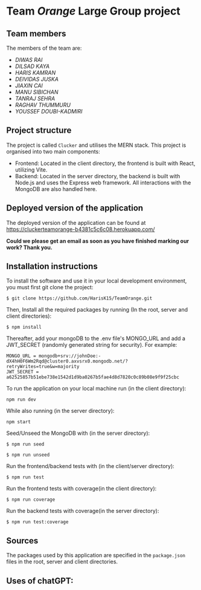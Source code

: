 # Team *Orange* Large Group project

## Team members
The members of the team are:
- *DIWAS RAI*
- *DILSAD KAYA*
- *HARIS KAMRAN*
- *DEIVIDAS JUSKA*
- *JIAXIN CAI*
- *MANU SIBICHAN*
- *TANRAJ SEHRA*
- *RAGHAV THUMMURU*
- *YOUSSEF DOUBI-KADMIRI*

## Project structure
The project is called `Clucker` and utilises the MERN stack. This project is organised into two main components:

- Frontend: Located in the client directory, the frontend is built with React, utilizing Vite.
- Backend: Located in the server directory, the backend is built with Node.js and uses the Express web framework. All interactions with the MongoDB are also handled here.

## Deployed version of the application
The deployed version of the application can be found at https://cluckerteamorange-b4381c5c6c08.herokuapp.com/

**Could we please get an email as soon as you have finished marking our work? Thank you.**

## Installation instructions
To install the software and use it in your local development environment, you must first git clone the project:  

```
$ git clone https://github.com/HarisK15/TeamOrange.git
```

Then, Install all the required packages by running (In the root, server and client directories):

```
$ npm install
```

Thereafter, add your mongoDB to the .env file's MONGO_URL and add a JWT_SECRET (randomly generated string for security).
For example:

```
MONGO_URL = mongodb+srv://johnDoe:-dX4hH0F6Wm2Rqd@cluster0.axvsrx0.mongodb.net/?retryWrites=true&w=majority
JWT_SECRET = a62525857b51ebe738e1542d1d9ba0267b5fae4d8d7820c0c89b08e9f9f25cbc
```

To run the application on your local machine run (in the client directory):
```
npm run dev
```
While also running (in the server directory):
```
npm start
```


Seed/Unseed the MongoDB with (in the server directory):

```
$ npm run seed
```
```
$ npm run unseed
```

Run the frontend/backend tests with (in the client/server directory):
```
$ npm run test
```

Run the frontend tests with coverage(in the client directory):
```
$ npm run coverage
```

Run the backend tests with coverage(in the server directory):
```
$ npm run test:coverage
```

## Sources
The packages used by this application are specified in the `package.json` files in the root, server and client directories.

## Uses of chatGPT:

